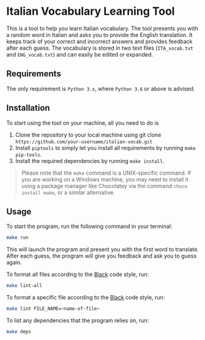 # Italian Vocabulary Learning Tool

This is a tool to help you learn Italian vocabulary. The tool presents you with a random word in Italian and asks you to provide the English translation. It keeps track of your correct and incorrect answers and provides feedback after each guess. The vocabulary is stored in two text files (`ITA_vocab.txt` and `ENG_vocab.txt`) and can easily be edited or expanded.

## Requirements

The only requirement is `Python 3.x`, where `Python 3.6` or above is advised.

## Installation

To start using the tool on your machine, all you need to do is

1. Clone the repository to your local machine using git clone `https://github.com/your-username/italian-vocab.git`
2. Install `piptools` to simply let you install all requirements by running `make pip-tools`.
3. Install the required dependencies by running `make install`.
> Please note that the `make` command is a UNIX-specific command. If you are working on a Windows machine, you may need to install it using a package manager like Chocolatey via the command `choco install make`, or a similar alternative.

## Usage

To start the program, run the following command in your terminal:

```bash
make run
```

This will launch the program and present you with the first word to translate. After each guess, the program will give you feedback and ask you to guess again.

To format all files according to the [Black](https://github.com/psf/black) code style, run:


```bash
make lint-all
```

To format a specific file according to the [Black](https://github.com/psf/black) code style, run:


```bash
make lint FILE_NAME=<name-of-file>
```

To list any dependencies that the program relies on, run:


```bash
make deps
```
